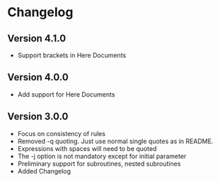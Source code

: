 # Changelog

## Version 4.1.0

- Support brackets in Here Documents

## Version 4.0.0

- Add support for Here Documents

## Version 3.0.0

- Focus on consistency of rules
- Removed -q quoting. Just use normal single quotes as in README.
- Expressions with spaces will need to be quoted
- The -j option is not mandatory except for initial parameter
- Preliminary support for subroutines,  nested subroutines
- Added Changelog
